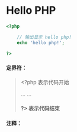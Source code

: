 # Hello PHP

```php
<?php

    // 输出显示 hello php!
    echo 'hello php!';

?>
```

#### 

#### **定界符：**

> &lt;?php     表示代码开始
>
> ... ...
>
> #### ?&gt;    表示代码结束

#### 

#### 注释：




